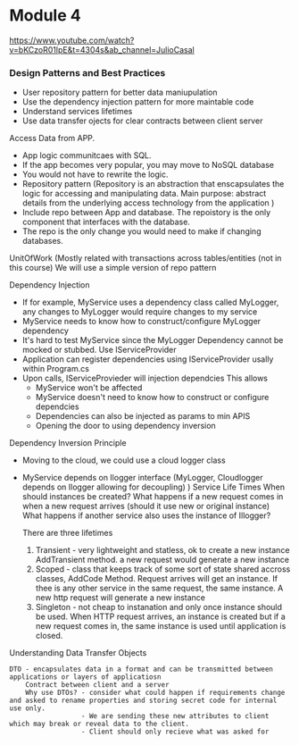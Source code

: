 # Module 4
https://www.youtube.com/watch?v=bKCzoR01lpE&t=4304s&ab_channel=JulioCasal
### Design Patterns and Best Practices
- User repository pattern for better data maniupulation
- Use the dependency injection pattern for more maintable code
- Understand services lifetimes
- Use data transfer ojects for clear contracts between client server


Access Data from APP.

- App logic communitcaes with SQL.
- If the app becomes very popular, you may move to NoSQL database
- You would not have to rewrite the logic.
- Repository pattern
(Repository is an abstraction that enscapsulates the logic for accessing and manipulating data.
Main purpose: abstract details from the underlying access technology from the application )
- Include repo between App and database. The repoistory is the only component that interfaces with the database.
- The repo is the only change you would need to make if changing databases.

UnitOfWork (Mostly related with transactions across tables/entities (not in this course)
We will use a simple version of repo pattern

Dependency Injection
- If for example, MyService uses a dependency class called MyLogger, any changes to
MyLogger would require changes to my service
- MyService needs to know how to construct/configure MyLogger dependency
- It's hard to test MyService since the MyLogger Dependency cannot be mocked or stubbed.
Use IServiceProvider
- Application can register dependencies using IServiceProvider usally within Program.cs
- Upon calls, IServiceProvieder will injection dependcies
    This allows
    - MyService won't be affected
    - MyService doesn't need to know how to construct or configure dependcies
    - Dependencies can also be injected as params to min APIS
    - Opening the door to using dependency inversion

Dependency Inversion Principle
- Moving to the cloud, we could use a cloud logger class
- MyService depends on Ilogger interface (MyLogger, Cloudlogger depends on Ilogger allowing for decoupling) )
Service Life Times
    When should instances be created?
    What happens if a new request comes in when a new request arrives (should it use new or original instance)\
    What happens if another service also uses the instance of Illogger?

    There are three lifetimes
    1. Transient - very lightweight and statless, ok to create a new instance AddTransient method.
        a new request would generate a new instance
    2. Scoped - class that keeps track of some sort of state shared accross classes, AddCode Method. Request arrives will
        get an instance. If thee is any other service in the same request, the same instance.
        A new http request will generate a new instance
    3. Singleton - not cheap to instanation and only once instance should be used. When HTTP request arrives, an instance is created but if a new request comes in, the same instance
        is used until application is closed.


Understanding Data Transfer Objects

    DTO - encapsulates data in a format and can be transmitted between applications or layers of applicatiosn
        Contract between client and a server
        Why use DTOs? - consider what could happen if requirements change and asked to rename properties and storing secret code for internal use only.
                      - We are sending these new attributes to client which may break or reveal data to the client.
                      - Client should only recieve what was asked for
         
        